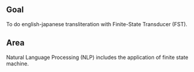 ## Goal
To do english-japanese transliteration with Finite-State Transducer (FST).

## Area
Natural Language Processing (NLP) includes the application of finite state machine.



